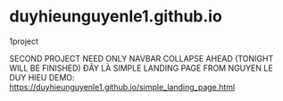 # duyhieunguyenle1.github.io
1project

SECOND PROJECT NEED ONLY NAVBAR COLLAPSE AHEAD (TONIGHT WILL BE FINISHED)
ĐÂY LÀ SIMPLE LANDING PAGE FROM NGUYEN LE DUY HIEU
DEMO: https://duyhieunguyenle1.github.io/simple_landing_page.html

